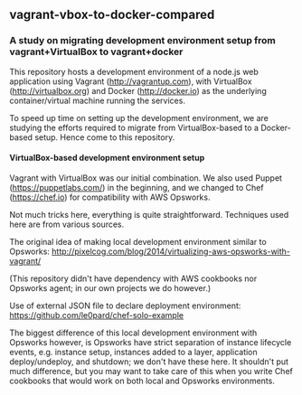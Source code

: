 ## vagrant-vbox-to-docker-compared

### A study on migrating development environment setup from vagrant+VirtualBox to vagrant+docker

This repository hosts a development environment of a node.js web application
using Vagrant (http://vagrantup.com), with VirtualBox (http://virtualbox.org)
and Docker (http://docker.io) as the underlying container/virtual machine
running the services.

To speed up time on setting up the development environment, we are studying the
efforts required to migrate from VirtualBox-based to a Docker-based setup. Hence
come to this repository.

#### VirtualBox-based development environment setup

Vagrant with VirtualBox was our initial combination. We also used Puppet (https://puppetlabs.com/)
in the beginning, and we changed to Chef (https://chef.io) for compatibility with
AWS Opsworks.

Not much tricks here, everything is quite straightforward. Techniques used here
are from various sources.

The original idea of making local development environment similar to Opsworks:
http://pixelcog.com/blog/2014/virtualizing-aws-opsworks-with-vagrant/

(This repository didn't have dependency with AWS cookbooks nor Opsworks agent;
in our own projects we do however.)

Use of external JSON file to declare deployment environment:
https://github.com/le0pard/chef-solo-example

The biggest difference of this local development environment with Opsworks however,
is Opsworks have strict separation of instance lifecycle events, e.g. instance
setup, instances added to a layer, application deploy/undeploy, and shutdown; we
don't have these here. It shouldn't put much difference, but you may want to
take care of this when you write Chef cookbooks that would work on both local
and Opsworks environments.
